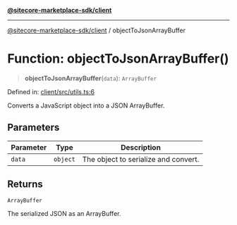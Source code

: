 [**@sitecore-marketplace-sdk/client**](../README.md)

***

[@sitecore-marketplace-sdk/client](../README.md) / objectToJsonArrayBuffer

# Function: objectToJsonArrayBuffer()

> **objectToJsonArrayBuffer**(`data`): `ArrayBuffer`

Defined in: [client/src/utils.ts:6](https://github.com/Sitecore/sitecore-marketplace-sdk/blob/c654677445b16d8ca23b9ea08164f907627519f1/packages/client/src/utils.ts#L6)

Converts a JavaScript object into a JSON ArrayBuffer.

## Parameters

| Parameter | Type | Description |
| ------ | ------ | ------ |
| `data` | `object` | The object to serialize and convert. |

## Returns

`ArrayBuffer`

The serialized JSON as an ArrayBuffer.
